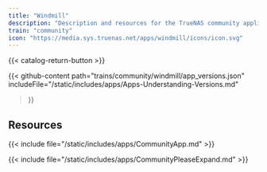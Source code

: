 ```yaml
---
title: "Windmill"
description: "Description and resources for the TrueNAS community application called Windmill."
train: "community"
icon: "https://media.sys.truenas.net/apps/windmill/icons/icon.svg"
---
```


{{< catalog-return-button >}}

{{< github-content 
    path="trains/community/windmill/app_versions.json"
	includeFile="/static/includes/apps/Apps-Understanding-Versions.md"
>}}

## Resources

{{< include file="/static/includes/apps/CommunityApp.md" >}}

{{< include file="/static/includes/apps/CommunityPleaseExpand.md" >}}
